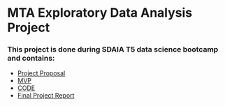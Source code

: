 
# MTA Exploratory Data Analysis Project

### This project is done during SDAIA T5 data science bootcamp and contains:

* [Project Proposal](Proposal.md)
* [MVP](MVP.md)
* [CODE](CODE.ipynb)
* [Final Project Report](Writeup.md)
